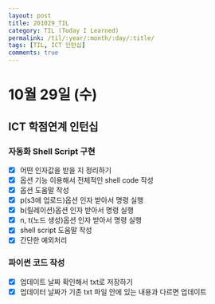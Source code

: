 ```yaml
---
layout: post
title: 201029_TIL
category: TIL (Today I Learned)
permalink: /til/:year/:month/:day/:title/
tags: [TIL, ICT 인턴십]
comments: true
---
```

# 10월 29일 (수)
## ICT 학점연계 인턴십
### 자동화 Shell Script 구현
- [X] 어떤 인자값을 받을 지 정리하기
- [X] 옵션 기능 이용해서 전체적인 shell code 작성
- [X] 옵션 도움말 작성
- [X] p(s3에 업로드)옵션 인자 받아서 명령 실행
- [X] b(릴레이션)옵션 인자 받아서 명령 실행
- [X] n, t(노드 생성)옵션 인자 받아서 명령 실행
- [X] shell script 도움말 작성
- [X] 간단한 예외처리

### 파이썬 코드 작성
- [X] 업데이트 날짜 확인해서 txt로 저장하기
- [X] 업데이터 날짜가 기존 txt 파일 안에 있는 내용과 다르면 업데이트
